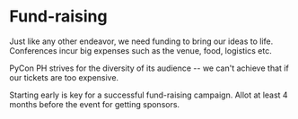 # Fund-raising

Just like any other endeavor, we need funding to bring our ideas to life. Conferences incur big expenses such as the venue, food, logistics etc. 

PyCon PH strives for the diversity of its audience -- we can't achieve that if our tickets are too expensive.

Starting early is key for a successful fund-raising campaign. Allot at least 4 months before the event for getting sponsors.
